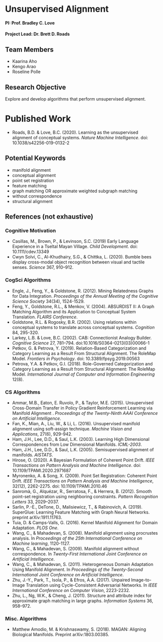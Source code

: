 # Unsupervised Alignment

#### PI: Prof. Bradley C. Love
#### Project Lead: Dr. Brett D. Roads

## Team Members
* Kaarina Aho
* Kengo Arao
* Roseline Polle

## Research Objective
Explore and develop algorithms that perform unsupervised alignment.

# Published Work
* Roads, B.D. & Love, B.C. (2020). Learning as the unsupervised alignment of conceptual systems. *Nature Machine Intelligence*. doi: 10.1038/s42256-019-0132-2

## Potential Keywords
* manifold alignment
* conceptual alignment
* point set registration
* feature matching
* graph matching OR approximate weighted subgraph matching
* without correspondence
* structural alignment

## References (not exhaustive)
### Cognitive Motivation
* Casillas, M., Brown, P., & Levinson, S.C. (2019) Early Language Experience in a Tseltal Mayan Village. *Child Development*. doi: 10.1111/cdev.13349
* Cwyn Solvi, C., Al-Khudhairy, S.G., & Chittka, L. (2020). Bumble bees display cross-modal object recognition between visual and tactile senses. *Science* 367, 910–912.

### CogSci Algorithms
* Engle, J., Feng, Y., & Goldstone, R. (2012). Mining Relatedness Graphs for Data Integration. *Proceedings of the Annual Meeting of the Cognitive Science Society* 34(34), 1524-1529.
* Feng, Y., Goldstone, R.L., & Menkov, V. (2004). ABSURDIST II: A Graph Matching Algorithm and its Application to Conceptual System Translation. *FLAIRS Conference*.
* Goldstone, R.L. & Rogosky, B.R. (2002). Using relations within conceptual systems to translate across conceptual systems. *Cognition* 84, 295-320.
* Larkey, L.B. & Love, B.C. (2002). CAB: Connectionist Analogy Builder. *Cognitive Science* 27, 781–794. doi:10.1016/S0364-0213(03)00066-1
* Petkov, G. & Petrova, Y. (2019). Relation-Based Categorization and Category Learning as a Result From Structural Alignment. The RoleMap Model. *Frontiers in Psychology*. doi: 10.3389/fpsyg.2019.00563
* Petrova, Y.A. & Petkov, G.I. (2018). Role-Governed Categorization and Category Learning as a Result from Structural Alignment: The RoleMap Model. *International Journal of Computer and Information Engineering* 12(8).

### CS Algorithms
* Ammar, M.B., Eaton, E. Ruvolo, P., & Taylor, M.E. (2015). Unsupervised Cross-Domain Transfer in Policy Gradient Reinforcement Learning via Manifold Alignment . *Proceedings of the Twenty-Ninth AAAI Conference on Artificial Intelligence*.
* Fan, K., Mian, A., Liu, W., & Li, L. (2016). Unsupervised manifold alignment using soft-assign technique. *Machine Vision and Applications*, 27(6), 929-942.
* Ham, J.H., Lee, D.D., & Saul, L.K. (2003). Learning High Dimensional Correspondences from Low Dimensional Manifolds. *ICML-2003*.
* Ham, J.H., Lee, D.D., & Saul, L.K. (2005). Semisupervised alignment of manifolds. *AISTATS*.
* Hirose, O. (2020). A Bayesian Formulation of Coherent Point Drift. *IEEE Transactions on Pattern Analysis and Machine Intelligence*. doi: 10.1109/TPAMI.2020.2971687
* Myronenko, A. & Song, X. (2009). Point Set Registration: Coherent Point Drift. *IEEE Transactions on Pattern Analysis and Machine Intelligence*, 32(12), 2262-2275. doi: 10.1109/TPAMI.2010.46
* Sanromà, G., Alquézar, R., Serratosa, F., & Herrera, B. (2012). Smooth point-set registration using neighboring constraints. *Pattern Recognition Letters* 33, 2029–2037.
* Sarlin, P.-E., DeTone, D., Malisiewicz, T., & Rabinovich, A. (2019). SuperGlue: Learning Feature Matching with Graph Neural Networks. preprint arXiv:1911.11763.
* Tuia, D. & Camps-Valls, G. (2016). Kernel Manifold Alignment for Domain Adaptation. *PLOS One*.
* Wang, C., & Mahadevan, S. (2008). Manifold alignment using procrustes analysis. In *Proceedings of the 25th International Conference on Machine learning*, 1120-1127.
* Wang, C., & Mahadevan, S. (2009). Manifold alignment without correspondence. In *Twenty-First International Joint Conference on Artificial Intelligence*.
* Wang, C., & Mahadevan, S. (2011). Heterogeneous Domain Adaptation Using Manifold Alignment. In *Proceedings of the Twenty-Second International Joint Conference on Artificial Intelligence*.
* Zhu, J.-Y., Park, T., Isola, P., & Efros, A.A. (2017). Unpaired Image-to-Image Translation using Cycle-Consistent Adversarial Networks. In *IEEE International Conference on Computer Vision*, 2223-2232.
* Zhu, L., Ng, W.K., & Cheng, J. (2011). Structure and attribute index for approximate graph matching in large graphs. *Information Systems* 36, 958–972.

### Misc. Algorithms
* Matthew Amodio, M. & Krishnaswamy, S. (2018). MAGAN: Aligning Biological Manifolds. Preprint arXiv:1803.00385.

